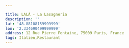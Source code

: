 ```yaml
---

title: LALÀ - La Lasagneria
description: ''
lat: '48.88108159999999'
lon: '2.334690499999999'
address: 12 Rue Pierre Fontaine, 75009 Paris, France
tags: Italien,Restaurant
---
```

